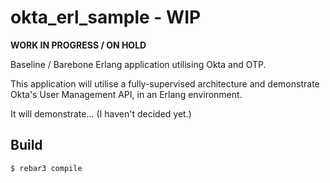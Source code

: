 okta_erl_sample - WIP
=====

**WORK IN PROGRESS / ON HOLD**

Baseline / Barebone Erlang application utilising Okta and OTP.

This application will utilise a fully-supervised architecture and demonstrate Okta's User Management API, in an Erlang environment.

It will demonstrate...  (I haven't decided yet.)

Build
-----

    $ rebar3 compile
